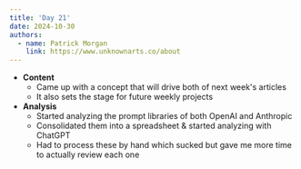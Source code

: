 ```yaml
---
title: 'Day 21'
date: 2024-10-30
authors:
  - name: Patrick Morgan
    link: https://www.unknownarts.co/about
---
```


- __Content__
    - Came up with a concept that will drive both of next week's articles
    - It also sets the stage for future weekly projects
- __Analysis__
    - Started analyzing the prompt libraries of both OpenAI and Anthropic
    - Consolidated them into a spreadsheet & started analyzing with ChatGPT
    - Had to process these by hand which sucked but gave me more time to actually review each one